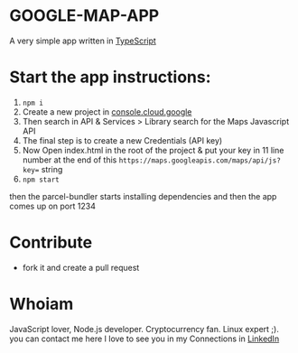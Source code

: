 # GOOGLE-MAP-APP

A very simple app written in [TypeScript](https://www.typescriptlang.org/)

# Start the app instructions:

1. `npm i`
2. Create a new project in [console.cloud.google](https://console.cloud.google.com/apis/dashboard)
3. Then search in API & Services > Library search for the Maps Javascript API
4. The final step is to create a new Credentials (API key)
5. Now Open index.html in the root of the project & put your key in 11 line number at the end of this `https://maps.googleapis.com/maps/api/js?key=` string
6. `npm start`

then the parcel-bundler starts installing dependencies and then the app comes up on port 1234

# Contribute

-   fork it and create a pull request

# Whoiam

JavaScript lover, Node.js developer. Cryptocurrency fan. Linux expert ;).
you can contact me here
I love to see you in my Connections in [LinkedIn](https://www.linkedin.com/in/mohammad-jawad-barati-450b141b3/)
